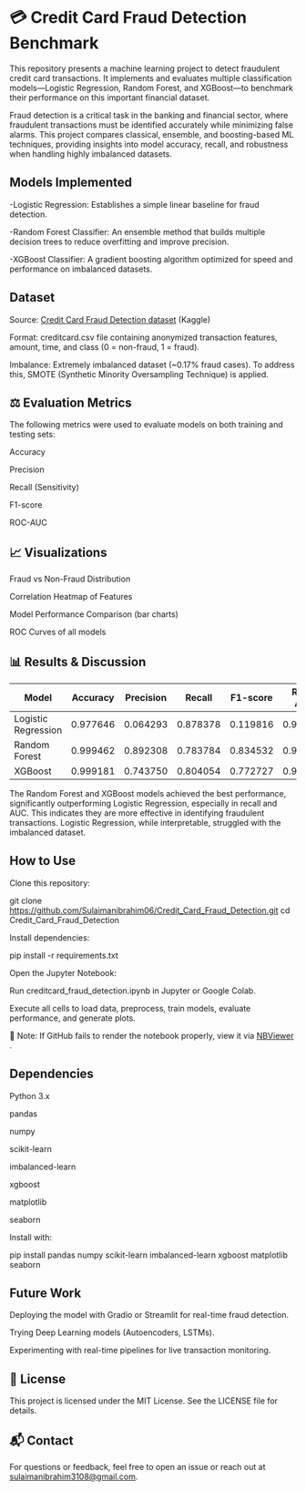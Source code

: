 # 💳 Credit Card Fraud Detection Benchmark

This repository presents a machine learning project to detect fraudulent credit card transactions. It implements and evaluates multiple classification models—Logistic Regression, Random Forest, and XGBoost—to benchmark their performance on this important financial dataset.

Fraud detection is a critical task in the banking and financial sector, where fraudulent transactions must be identified accurately while minimizing false alarms. This project compares classical, ensemble, and boosting-based ML techniques, providing insights into model accuracy, recall, and robustness when handling highly imbalanced datasets.

## Models Implemented

-Logistic Regression: Establishes a simple linear baseline for fraud detection.

-Random Forest Classifier: An ensemble method that builds multiple decision trees to reduce overfitting and improve precision.

-XGBoost Classifier: A gradient boosting algorithm optimized for speed and performance on imbalanced datasets.

## Dataset

Source: [Credit Card Fraud Detection dataset](https://www.kaggle.com/datasets/mlg-ulb/creditcardfraud?utm_source=chatgpt.com)
 (Kaggle)

Format: creditcard.csv file containing anonymized transaction features, amount, time, and class (0 = non-fraud, 1 = fraud).

Imbalance: Extremely imbalanced dataset (~0.17% fraud cases). To address this, SMOTE (Synthetic Minority Oversampling Technique) is applied.

## ⚖️ Evaluation Metrics

The following metrics were used to evaluate models on both training and testing sets:

Accuracy

Precision

Recall (Sensitivity)

F1-score

ROC-AUC

## 📈 Visualizations

Fraud vs Non-Fraud Distribution

Correlation Heatmap of Features

Model Performance Comparison (bar charts)

ROC Curves of all models

## 📊 Results & Discussion
| Model               | Accuracy | Precision | Recall | F1-score | ROC-AUC |
| ------------------- | -------- | --------- | ------ | -------- | ------- |
| Logistic Regression | 0.977646     | 0.064293      | 0.878378 | 0.119816 | 0.967001   |
| Random Forest       | 0.999462  | 0.892308 | 0.783784 | 0.834532 | 0.962474    |
| XGBoost             | 0.999181  | 0.743750 | 0.804054 | 0.772727 | 0.973827    |


The Random Forest and XGBoost models achieved the best performance, significantly outperforming Logistic Regression, especially in recall and AUC. This indicates they are more effective in identifying fraudulent transactions. Logistic Regression, while interpretable, struggled with the imbalanced dataset.

## How to Use

Clone this repository:

git clone https://github.com/Sulaimanibrahim06/Credit_Card_Fraud_Detection.git
cd Credit_Card_Fraud_Detection


Install dependencies:

pip install -r requirements.txt


Open the Jupyter Notebook:

Run creditcard_fraud_detection.ipynb in Jupyter or Google Colab.

Execute all cells to load data, preprocess, train models, evaluate performance, and generate plots.

📌 Note: If GitHub fails to render the notebook properly, view it via [NBViewer](https://github.com/Sulaimanibrahim06/Credit_Card_Fraud_Detection/blob/main/CreditCardFruadDetection.ipynb)
.

## Dependencies

Python 3.x

pandas

numpy

scikit-learn

imbalanced-learn

xgboost

matplotlib

seaborn

Install with:

pip install pandas numpy scikit-learn imbalanced-learn xgboost matplotlib seaborn

## Future Work

Deploying the model with Gradio or Streamlit for real-time fraud detection.

Trying Deep Learning models (Autoencoders, LSTMs).

Experimenting with real-time pipelines for live transaction monitoring.

## 📜 License

This project is licensed under the MIT License. See the LICENSE file for details.

## 📬 Contact

For questions or feedback, feel free to open an issue or reach out at sulaimanibrahim3108@gmail.com.

